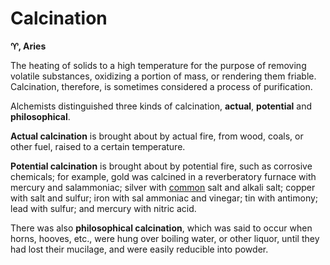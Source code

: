 <!--{"tags":["Calcination"]}-->

# Calcination

**♈︎, Aries**

The heating of solids to a high temperature for the purpose of removing volatile
substances, oxidizing a portion of mass, or rendering them friable. Calcination,
therefore, is sometimes considered a process of purification.

Alchemists distinguished three kinds of calcination, **actual**, **potential**
and **philosophical**.

**Actual calcination** is brought about by actual fire, from wood, coals, or
other fuel, raised to a certain temperature.

**Potential calcination** is brought about by potential fire, such as corrosive
chemicals; for example, gold was calcined in a reverberatory furnace with
mercury and salammoniac; silver with [common](../../Languages/Common/Old%20Thorass.md) salt and alkali salt; copper with
salt and sulfur; iron with sal ammoniac and vinegar; tin with antimony; lead
with sulfur; and mercury with nitric acid.

There was also **philosophical calcination**, which was said to occur when
horns, hooves, etc., were hung over boiling water, or other liquor, until they
had lost their mucilage, and were easily reducible into powder.
